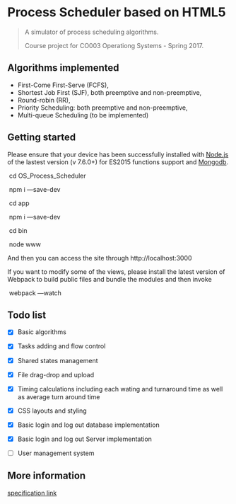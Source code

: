 # Process Scheduler based on HTML5

> A simulator of process scheduling algorithms.
>
> Course project for CO003 Operationg Systems - Spring 2017.



## Algorithms implemented

* First-Come First-Serve (FCFS),
* Shortest Job First (SJF), both preemptive and non-preemptive,
* Round-robin (RR),
* Priority Scheduling: both preemptive and non-preemptive,
* Multi-queue Scheduling (to be implemented)



## Getting started

Please ensure that your device has been successfully installed with [Node.js](https://nodejs.org/en/) of the lastest version (v 7.6.0+) for ES2015 functions support and [Mongodb](https://www.mongodb.com/). 

​	cd OS_Process_Scheduler

​	npm i —save-dev

​	cd app

​	npm i —save-dev

​	cd bin

​	node www

And then you can access the site through http://localhost:3000

If you want to modify some of the views, please install the latest version of Webpack to build public files and bundle the modules and then invoke 

​	webpack —watch



## Todo list

- [x] Basic algorithms
- [x] Tasks adding and flow control
- [x] Shared states management
- [x] File drag-drop and upload
- [x] Timing calculations including each wating and turnaround time as well as average turn around time
- [x] CSS layouts and styling
- [x] Basic login and log out database implementation
- [x] Basic login and log out Server implementation
- [ ] User management system 


## More information

[specification link](http://moodle.must.edu.mo/pluginfile.php/76701/mod_resource/content/2/spec.pdf)
